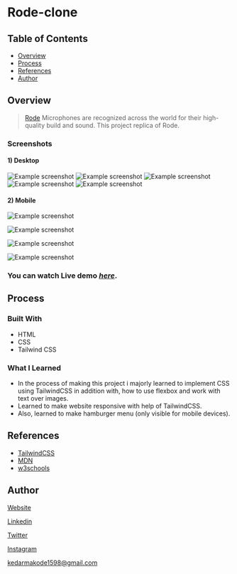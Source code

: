 # Rode-clone

## Table of Contents
* [Overview](#overview)
* [Process](#process)
* [References](#references)
* [Author](#author)


## Overview
> [Rode](https://rode.com/en) Microphones are recognized across the world for their high-quality build and sound. This project replica of Rode.

### Screenshots
#### 1) Desktop
![Example screenshot](./images/desktop-1.png)
![Example screenshot](./images/desktop-2.png)
![Example screenshot](./images/desktop-3.png)
![Example screenshot](./images/desktop-4.png)
![Example screenshot](./images/desktop-5.png)

#### 2) Mobile  

![Example screenshot](./images/mobile-1.png)

![Example screenshot](./images/mobile-2.png)

![Example screenshot](./images/mobile-3.png)

![Example screenshot](./images/mobile-4.png)

### You can watch Live demo [_here_](https://rode-clone-wine.vercel.app/).

## Process

### Built With
- HTML
- CSS
- Tailwind CSS

### What I Learned
- In the process of making this project i majorly learned to implement CSS using TailwindCSS in addition with, how to use flexbox and work with text over images. 
- Learned to make website responsive with help of TailwindCSS. 
- Also, learned to make hamburger menu (only visible for mobile devices).

## References
- [TailwindCSS](https://tailwindcss.com/)
- [MDN](https://developer.mozilla.org/en-US/)
- [w3schools](https://www.w3schools.com/)


## Author

[Website](https://kedarmakode.com/)

[Linkedin](https://www.linkedin.com/in/kedar-makode-9833321ab)

[Twitter](https://twitter.com/Kedar__98)

[Instagram]()

kedarmakode1598@gmail.com

